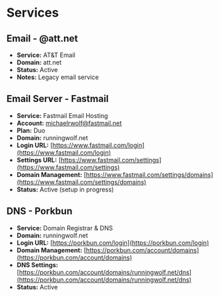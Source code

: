 # Services

## Email - @att.net

- **Service:** AT&T Email
- **Domain:** att.net
- **Status:** Active
- **Notes:** Legacy email service

## Email Server - Fastmail

- **Service:** Fastmail Email Hosting
- **Account:** michaelrwolf@fastmail.net
- **Plan:** Duo
- **Domain:** runningwolf.net
- **Login URL:** [https://www.fastmail.com/login](https://www.fastmail.com/login)
- **Settings URL:** [https://www.fastmail.com/settings](https://www.fastmail.com/settings)
- **Domain Management:** [https://www.fastmail.com/settings/domains](https://www.fastmail.com/settings/domains)
- **Status:** Active (setup in progress)

## DNS - Porkbun

- **Service:** Domain Registrar & DNS
- **Domain:** runningwolf.net
- **Login URL:** [https://porkbun.com/login](https://porkbun.com/login)
- **Domain Management:** [https://porkbun.com/account/domains](https://porkbun.com/account/domains)
- **DNS Settings:** [https://porkbun.com/account/domains/runningwolf.net/dns](https://porkbun.com/account/domains/runningwolf.net/dns)
- **Status:** Active
